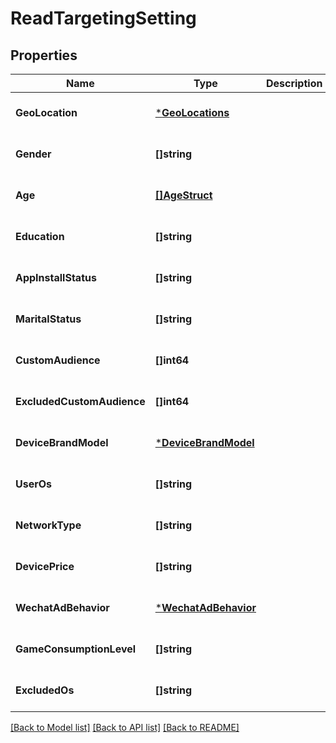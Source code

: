 # ReadTargetingSetting

## Properties
Name | Type | Description | Notes
------------ | ------------- | ------------- | -------------
**GeoLocation** | [***GeoLocations**](geo_locations.md) |  | [optional] [default to null]
**Gender** | **[]string** |  | [optional] [default to null]
**Age** | [**[]AgeStruct**](age_struct.md) |  | [optional] [default to null]
**Education** | **[]string** |  | [optional] [default to null]
**AppInstallStatus** | **[]string** |  | [optional] [default to null]
**MaritalStatus** | **[]string** |  | [optional] [default to null]
**CustomAudience** | **[]int64** |  | [optional] [default to null]
**ExcludedCustomAudience** | **[]int64** |  | [optional] [default to null]
**DeviceBrandModel** | [***DeviceBrandModel**](device_brand_model.md) |  | [optional] [default to null]
**UserOs** | **[]string** |  | [optional] [default to null]
**NetworkType** | **[]string** |  | [optional] [default to null]
**DevicePrice** | **[]string** |  | [optional] [default to null]
**WechatAdBehavior** | [***WechatAdBehavior**](wechat_ad_behavior.md) |  | [optional] [default to null]
**GameConsumptionLevel** | **[]string** |  | [optional] [default to null]
**ExcludedOs** | **[]string** |  | [optional] [default to null]

[[Back to Model list]](../README.md#documentation-for-models) [[Back to API list]](../README.md#documentation-for-api-endpoints) [[Back to README]](../README.md)


